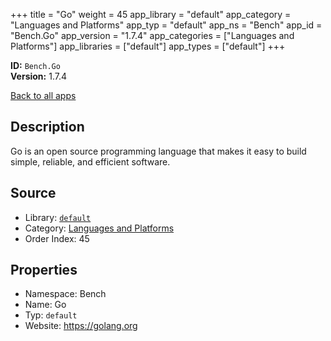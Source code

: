 ﻿+++
title = "Go"
weight = 45
app_library = "default"
app_category = "Languages and Platforms"
app_typ = "default"
app_ns = "Bench"
app_id = "Bench.Go"
app_version = "1.7.4"
app_categories = ["Languages and Platforms"]
app_libraries = ["default"]
app_types = ["default"]
+++

**ID:** `Bench.Go`  
**Version:** 1.7.4  
<!--more-->

[Back to all apps](/apps/)

## Description
Go is an open source programming language that makes it easy
to build simple, reliable, and efficient software.

## Source

* Library: [`default`](/app_libraries/default)
* Category: [Languages and Platforms](/app_categories/languages-and-platforms)
* Order Index: 45

## Properties

* Namespace: Bench
* Name: Go
* Typ: `default`
* Website: <https://golang.org>


